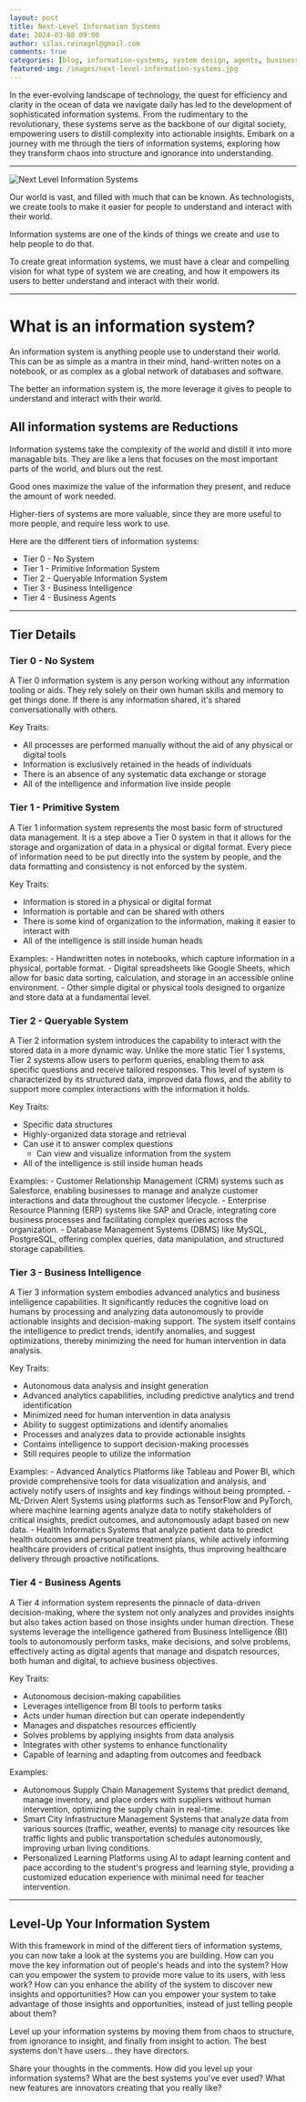 ```yaml
---
layout: post
title: Next-Level Information Systems
date: 2024-03-08 09:00
author: silas.reinagel@gmail.com
comments: true
categories: [blog, information-systems, system design, agents, business intelligence]
featured-img: /images/next-level-information-systems.jpg
---
```


In the ever-evolving landscape of technology, the quest for efficiency and clarity in the ocean of data we navigate daily has led to the development of sophisticated information systems. From the rudimentary to the revolutionary, these systems serve as the backbone of our digital society, empowering users to distill complexity into actionable insights. Embark on a journey with me through the tiers of information systems, exploring how they transform chaos into structure and ignorance into understanding.

---

<img src="/images/next-level-information-systems.jpg" alt="Next Level Information Systems"/>

Our world is vast, and filled with much that can be known. As technologists, we create tools to make it easier for people to understand and interact with their world. 

Information systems are one of the kinds of things we create and use to help people to do that. 

To create great information systems, we must have a clear and compelling vision for what type of system we are creating, and how it empowers its users to better understand and interact with their world.

---

# What is an information system?

An information system is anything people use to understand their world. This can be as simple as a mantra in their mind, hand-written notes on a notebook, or as complex as a global network of databases and software.

The better an information system is, the more leverage it gives to people to understand and interact with their world. 

## All information systems are Reductions

Information systems take the complexity of the world and distill it into more managable bits. They are like a lens that focuses on the most important parts of the world, and blurs out the rest. 

Good ones maximize the value of the information they present, and reduce the amount of work needed.

Higher-tiers of systems are more valuable, since they are more useful to more people, and require less work to use.

Here are the different tiers of information systems:
- Tier 0 - No System
- Tier 1 - Primitive Information System
- Tier 2 - Queryable Information System
- Tier 3 - Business Intelligence
- Tier 4 - Business Agents

---

## Tier Details

### Tier 0 - No System

A Tier 0 information system is any person working without any information tooling or aids. They rely solely on their own human skills and memory to get things done. If there is any information shared, it's shared conversationally with others.

Key Traits:
  - All processes are performed manually without the aid of any physical or digital tools
  - Information is exclusively retained in the heads of individuals
  - There is an absence of any systematic data exchange or storage
  - All of the intelligence and information live inside people
  
### Tier 1 - Primitive System

A Tier 1 information system represents the most basic form of structured data management. It is a step above a Tier 0 system in that it allows for the storage and organization of data in a physical or digital format. Every piece of information need to be put directly into the system by people, and the data formatting and consistency is not enforced by the system.

Key Traits:
  - Information is stored in a physical or digital format
  - Information is portable and can be shared with others
  - There is some kind of organization to the information, making it easier to interact with
  - All of the intelligence is still inside human heads

Examples:
	- Handwritten notes in notebooks, which capture information in a physical, portable format.
	- Digital spreadsheets like Google Sheets, which allow for basic data sorting, calculation, and storage in an accessible online environment.
	- Other simple digital or physical tools designed to organize and store data at a fundamental level.

### Tier 2 - Queryable System

A Tier 2 information system introduces the capability to interact with the stored data in a more dynamic way. Unlike the more static Tier 1 systems, Tier 2 systems allow users to perform queries, enabling them to ask specific questions and receive tailored responses. This level of system is characterized by its structured data, improved data flows, and the ability to support more complex interactions with the information it holds.

Key Traits:
  - Specific data structures
  - Highly-organized data storage and retrieval
  - Can use it to answer complex questions
	- Can view and visualize information from the system
  - All of the intelligence is still inside human heads

Examples:
	- Customer Relationship Management (CRM) systems such as Salesforce, enabling businesses to manage and analyze customer interactions and data throughout the customer lifecycle.
	- Enterprise Resource Planning (ERP) systems like SAP and Oracle, integrating core business processes and facilitating complex queries across the organization.
	- Database Management Systems (DBMS) like MySQL, PostgreSQL, offering complex queries, data manipulation, and structured storage capabilities.

### Tier 3 - Business Intelligence

A Tier 3 information system embodies advanced analytics and business intelligence capabilities. It significantly reduces the cognitive load on humans by processing and analyzing data autonomously to provide actionable insights and decision-making support. The system itself contains the intelligence to predict trends, identify anomalies, and suggest optimizations, thereby minimizing the need for human intervention in data analysis.

Key Traits:
  - Autonomous data analysis and insight generation
  - Advanced analytics capabilities, including predictive analytics and trend identification
  - Minimized need for human intervention in data analysis
  - Ability to suggest optimizations and identify anomalies
  - Processes and analyzes data to provide actionable insights
  - Contains intelligence to support decision-making processes
  - Still requires people to utilize the information

Examples:
	- Advanced Analytics Platforms like Tableau and Power BI, which provide comprehensive tools for data visualization and analysis, and actively notify users of insights and key findings without being prompted.
	- ML-Driven Alert Systems using platforms such as TensorFlow and PyTorch, where machine learning agents analyze data to notify stakeholders of critical insights, predict outcomes, and autonomously adapt based on new data.
	- Health Informatics Systems that analyze patient data to predict health outcomes and personalize treatment plans, while actively informing healthcare providers of critical patient insights, thus improving healthcare delivery through proactive notifications.

### Tier 4 - Business Agents

A Tier 4 information system represents the pinnacle of data-driven decision-making, where the system not only analyzes and provides insights but also takes action based on those insights under human direction. These systems leverage the intelligence gathered from Business Intelligence (BI) tools to autonomously perform tasks, make decisions, and solve problems, effectively acting as digital agents that manage and dispatch resources, both human and digital, to achieve business objectives.

Key Traits:
  - Autonomous decision-making capabilities
  - Leverages intelligence from BI tools to perform tasks
  - Acts under human direction but can operate independently
  - Manages and dispatches resources efficiently
  - Solves problems by applying insights from data analysis
  - Integrates with other systems to enhance functionality
  - Capable of learning and adapting from outcomes and feedback

Examples:
  - Autonomous Supply Chain Management Systems that predict demand, manage inventory, and place orders with suppliers without human intervention, optimizing the supply chain in real-time.
  - Smart City Infrastructure Management Systems that analyze data from various sources (traffic, weather, events) to manage city resources like traffic lights and public transportation schedules autonomously, improving urban living conditions.
  - Personalized Learning Platforms using AI to adapt learning content and pace according to the student's progress and learning style, providing a customized education experience with minimal need for teacher intervention.

---

## Level-Up Your Information System

With this framework in mind of the different tiers of information systems, you can now take a look at the systems you are building. How can you move the key information out of people's heads and into the system? How can you empower the system to provide more value to its users, with less work? How can you enhance the ability of the system to discover new insights and opportunities? How can you empower your system to take advantage of those insights and opportunities, instead of just telling people about them?

Level up your information systems by moving them from chaos to structure, from ignorance to insight, and finally from insight to action. The best systems don't have users... they have directors. 

Share your thoughts in the comments. How did you level up your information systems? What are the best systems you've ever used? What new features are innovators creating that you really like?